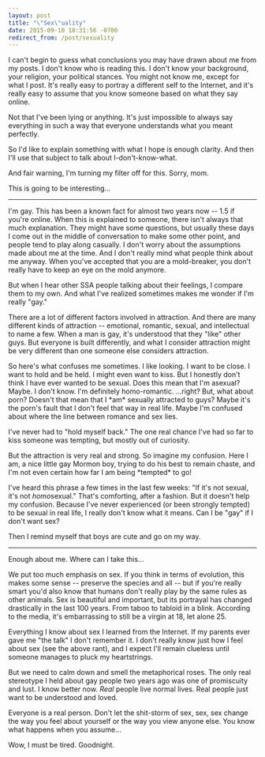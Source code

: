 ```yaml
---
layout: post
title: "\"Sex\"uality"
date: 2015-09-10 18:31:56 -0700
redirect_from: /post/sexuality
---
```


I can't begin to guess what conclusions you may have drawn about me from my posts. I don't know who is reading this. I don't know your background, your religion, your political stances. You might not know me, except for what I post. It's really easy to portray a different self to the Internet, and it's really easy to assume that you know someone based on what they say online.

Not that I've been lying or anything. It's just impossible to always say everything in such a way that everyone understands what you meant perfectly.

So I'd like to explain something with what I hope is enough clarity. And then I'll use that subject to talk about I-don't-know-what.

And fair warning, I'm turning my filter off for this. Sorry, mom.

This is going to be interesting...

---

I'm gay. This has been a known fact for almost two years now -- 1.5 if you're online. When this is explained to someone, there isn't always that much explanation. They might have some questions, but usually these days I come out in the middle of conversation to make some other point, and people tend to play along casually. I don't worry about the assumptions made about me at the time. And I don't really mind what people think about me anyway. When you've accepted that you are a mold-breaker, you don't really have to keep an eye on the mold anymore.

But when I hear other SSA people talking about their feelings, I compare them to my own. And what I've realized sometimes makes me wonder if I'm really "gay."

There are a lot of different factors involved in attraction. And there are many different kinds of attraction -- emotional, romantic, sexual, and intellectual to name a few. When a man is gay, it's understood that they "like" other guys. But everyone is built differently, and what I consider attraction might be very different than one someone else considers attraction.

So here's what confuses me sometimes. I like looking. I want to be close. I want to hold and be held. I might even want to kiss. But I honestly don't think I have ever wanted to be sexual. Does this mean that I'm asexual? Maybe. I don't know. I'm definitely homo-romantic. ...right? But, what about porn? Doesn't that mean that I \*am\* sexually attracted to guys? Maybe it's the porn's fault that I don't feel that way in real life. Maybe I'm confused about where the line between romance and sex lies.

I've never had to "hold myself back." The one real chance I've had so far to kiss someone was tempting, but mostly out of curiosity.

But the attraction is very real and strong. So imagine my confusion. Here I am, a nice little gay Mormon boy, trying to do his best to remain chaste, and I'm not even certain how far I am being \*tempted\* to go!

I've heard this phrase a few times in the last few weeks: "If it's not sexual, it's not *homo*sexual." That's comforting, after a fashion. But it doesn't help my confusion. Because I've never experienced (or been strongly tempted) to be sexual in real life, I really don't know what it means. Can I be "gay" if I don't want sex?

Then I remind myself that boys are cute and go on my way.

---

Enough about me. Where can I take this...

We put too much emphasis on sex. If you think in terms of evolution, this makes some sense -- preserve the species and all -- but if you're really smart you'd also know that humans don't really play by the same rules as other animals. Sex is beautiful and important, but its portrayal has changed drastically in the last 100 years. From taboo to tabloid in a blink. According to the media, it's embarrassing to still be a virgin at 18, let alone 25.

Everything I know about sex I learned from the Internet. If my parents ever gave me "the talk" I don't remember it. I don't really know just how I feel about sex (see the above rant), and I expect I'll remain clueless until someone manages to pluck my heartstrings.

But we need to calm down and smell the metaphorical roses. The only real stereotype I held about gay people two years ago was one of promiscuity and lust. I know better now. _Real_ people live normal lives. Real people just want to be understood and loved.

Everyone is a real person. Don't let the shit-storm of sex, sex, sex change the way you feel about yourself or the way you view anyone else. You know what happens when you assume...

Wow, I must be tired. Goodnight.
